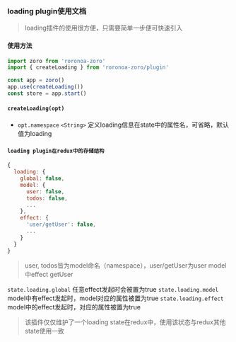 ### loading plugin使用文档

> loading插件的使用很方便，只需要简单一步便可快速引入

#### 使用方法

```js
import zoro from 'roronoa-zoro'
import { createLoading } from 'roronoa-zoro/plugin'

const app = zoro()
app.use(createLoading())
const store = app.start()
```

#### `createLoading(opt)`

* `opt.namespace` `<String>` 定义loading信息在state中的属性名，可省略，默认值为loading

#### `loading plugin在redux中的存储结构`

```js
{
  loading: {
    global: false,
    model: {
      user: false,
      todos: false,
      ...
    },
    effect: {
      'user/getUser': false,
      ...
    }
  }
}
```

> user, todos皆为model命名（namespace），user/getUser为user model中effect getUser

`state.loading.global` 任意effect发起时会被置为true
`state.loading.model` model中有effect发起时，model对应的属性被置为true
`state.loading.effect` model中的effect发起时，对应的属性被置为true

> 该插件仅仅维护了一个loading state在redux中，使用该状态与redux其他state使用一致
